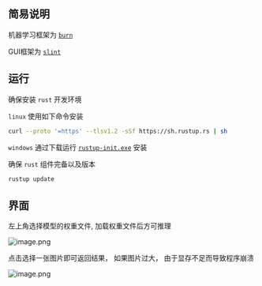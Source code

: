## 简易说明

机器学习框架为 [`burn`](https://burn.dev/)

GUI框架为 [`slint`](https://slint.dev/)


## 运行

确保安装 `rust` 开发环境

`linux` 使用如下命令安装

```bash
curl --proto '=https' --tlsv1.2 -sSf https://sh.rustup.rs | sh
```

`windows` 通过下载运行 [`rustup-init.exe`](https://static.rust-lang.org/rustup/dist/i686-pc-windows-gnu/rustup-init.exe) 安装


确保 `rust` 组件完备以及版本

```bash
rustup update
```

## 界面

左上角选择模型的权重文件, 加载权重文件后方可推理

![image.png](https://s2.loli.net/2024/10/31/D7LbBkZRQzv3ESX.png)

点击选择一张图片即可返回结果， 如果图片过大， 由于显存不足而导致程序崩溃

![image.png](https://s2.loli.net/2024/10/31/z5huVHx7ag9pAsv.png)